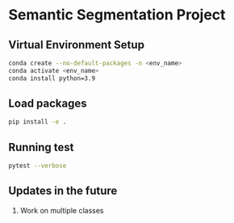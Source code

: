 # Semantic Segmentation Project

## Virtual Environment Setup
```bash
conda create --no-default-packages -n <env_name>
conda activate <env_name>
conda install python=3.9
```

## Load packages
```bash
pip install -e .
```

## Running test
```bash
pytest --verbose
```

## Updates in the future
1. Work on multiple classes

